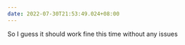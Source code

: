 ```yaml
---
date: 2022-07-30T21:53:49.024+08:00
---
```

So I guess it should work fine this time without any issues

